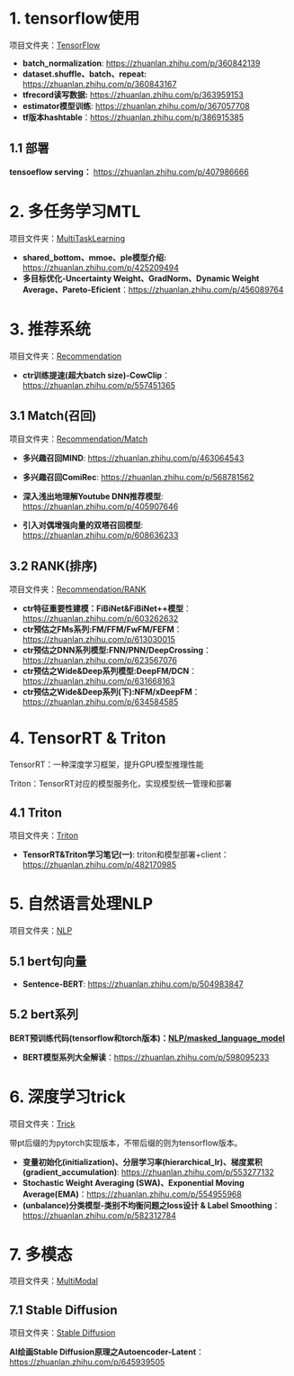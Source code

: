 # 1. tensorflow使用

项目文件夹：[TensorFlow](https://github.com/QunBB/DeepLearning/tree/main/TensorFlow)

- **batch_normalization**: https://zhuanlan.zhihu.com/p/360842139
- **dataset.shuffle、batch、repeat:** https://zhuanlan.zhihu.com/p/360843167
- **tfrecord读写数据:** https://zhuanlan.zhihu.com/p/363959153
- **estimator模型训练**: https://zhuanlan.zhihu.com/p/367057708
- **tf版本hashtable**：https://zhuanlan.zhihu.com/p/386915385

## 1.1 部署

**tensoeflow serving：** https://zhuanlan.zhihu.com/p/407986666

# 2. 多任务学习MTL

项目文件夹：[MultiTaskLearning](https://github.com/QunBB/DeepLearning/tree/main/MultiTaskLearning)

- **shared_bottom、mmoe、ple模型介绍:** https://zhuanlan.zhihu.com/p/425209494
- **多目标优化-Uncertainty Weight、GradNorm、Dynamic Weight Average、Pareto-Eficient**：https://zhuanlan.zhihu.com/p/456089764

# 3. 推荐系统

项目文件夹：[Recommendation](https://github.com/QunBB/DeepLearning/tree/main/Recommendation)

- **ctr训练提速(超大batch size)-CowClip**：https://zhuanlan.zhihu.com/p/557451365

## 3.1 Match(召回)

项目文件夹：[Recommendation/Match](https://github.com/QunBB/DeepLearning/tree/main/Recommendation/Match)

- **多兴趣召回MIND**: https://zhuanlan.zhihu.com/p/463064543
- **多兴趣召回ComiRec**: https://zhuanlan.zhihu.com/p/568781562



- **深入浅出地理解Youtube DNN推荐模型**: https://zhuanlan.zhihu.com/p/405907646
- **引入对偶增强向量的双塔召回模型**: https://zhuanlan.zhihu.com/p/608636233

## 3.2 RANK(排序)

项目文件夹：[Recommendation/RANK](https://github.com/QunBB/DeepLearning/tree/main/Recommendation/RANK)

- **ctr特征重要性建模：FiBiNet&FiBiNet++模型**：https://zhuanlan.zhihu.com/p/603262632
- **ctr预估之FMs系列:FM/FFM/FwFM/FEFM**：https://zhuanlan.zhihu.com/p/613030015
- **ctr预估之DNN系列模型:FNN/PNN/DeepCrossing**：https://zhuanlan.zhihu.com/p/623567076
- **ctr预估之Wide&Deep系列模型:DeepFM/DCN**：https://zhuanlan.zhihu.com/p/631668163
- **ctr预估之Wide&Deep系列(下):NFM/xDeepFM**：https://zhuanlan.zhihu.com/p/634584585

# 4. TensorRT & Triton
TensorRT：一种深度学习框架，提升GPU模型推理性能

Triton：TensorRT对应的模型服务化，实现模型统一管理和部署

## 4.1 Triton

项目文件夹：[Triton](https://github.com/QunBB/DeepLearning/tree/main/Triton)

- **TensorRT&Triton学习笔记(一)**: triton和模型部署+client：https://zhuanlan.zhihu.com/p/482170985

# 5. 自然语言处理NLP

项目文件夹：[NLP](https://github.com/QunBB/DeepLearning/tree/main/NLP)

## 5.1 bert句向量

- **Sentence-BERT**: https://zhuanlan.zhihu.com/p/504983847

## 5.2 bert系列

**BERT预训练代码(tensorflow和torch版本)：[NLP/masked_language_model](https://github.com/QunBB/DeepLearning/tree/main/NLP/masked_language_model)**

- **BERT模型系列大全解读**：https://zhuanlan.zhihu.com/p/598095233

# 6. 深度学习trick

项目文件夹：[Trick](https://github.com/QunBB/DeepLearning/tree/main/Trick)

带pt后缀的为pytorch实现版本，不带后缀的则为tensorflow版本。

- **变量初始化(initialization)、分层学习率(hierarchical_lr)、梯度累积(gradient_accumulation)**: https://zhuanlan.zhihu.com/p/553277132
- **Stochastic Weight Averaging (SWA)、Exponential Moving Average(EMA)**：https://zhuanlan.zhihu.com/p/554955968
- **(unbalance)分类模型-类别不均衡问题之loss设计 & Label Smoothing**：https://zhuanlan.zhihu.com/p/582312784

# 7. 多模态

项目文件夹：[MultiModal](https://github.com/QunBB/DeepLearning/tree/main/MultiModal)

## 7.1 Stable Diffusion

项目文件夹：[Stable Diffusion](https://github.com/QunBB/DeepLearning/tree/main/MultiModal/stable_diffusion)

**AI绘画Stable Diffusion原理之Autoencoder-Latent**：https://zhuanlan.zhihu.com/p/645939505